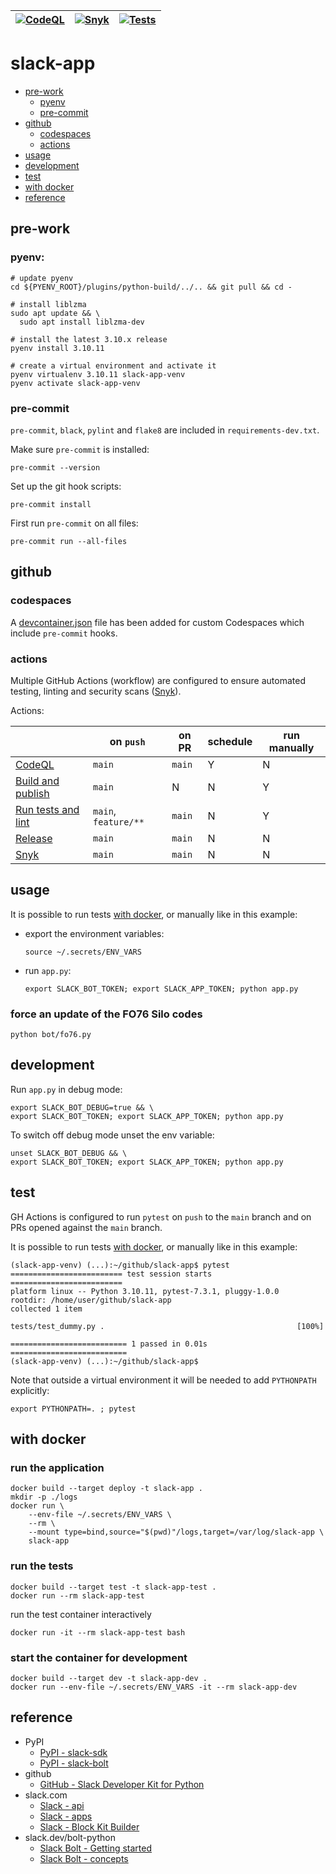 | [![CodeQL](https://github.com/markgreene74/slack-app/actions/workflows/codeql.yml/badge.svg)](https://github.com/markgreene74/slack-app/actions/workflows/codeql.yml) | [![Snyk](https://github.com/markgreene74/slack-app/actions/workflows/snyk.yml/badge.svg)](https://github.com/markgreene74/slack-app/actions/workflows/snyk.yml) | [![Tests](https://github.com/markgreene74/slack-app/actions/workflows/python-run-tests.yml/badge.svg)](https://github.com/markgreene74/slack-app/actions/workflows/python-run-tests.yml) |
| --- | --- | --- |

# slack-app

- [pre-work](#pre-work)
  - [pyenv](#pyenv)
  - [pre-commit](#pre-commit)
- [github](#github)
  - [codespaces](#codespaces)
  - [actions](#actions)
- [usage](#usage)
- [development](#development)
- [test](#test)
- [with docker](#with-docker)
- [reference](#reference)

## pre-work

### pyenv:

```shell
# update pyenv
cd ${PYENV_ROOT}/plugins/python-build/../.. && git pull && cd -

# install liblzma
sudo apt update && \
  sudo apt install liblzma-dev

# install the latest 3.10.x release
pyenv install 3.10.11

# create a virtual environment and activate it
pyenv virtualenv 3.10.11 slack-app-venv
pyenv activate slack-app-venv
```

### pre-commit

`pre-commit`, `black`, `pylint` and `flake8` are included in `requirements-dev.txt`.

Make sure `pre-commit` is installed:
```shell
pre-commit --version
```

Set up the git hook scripts:
```shell
pre-commit install
```

First run `pre-commit` on all files:
```shell
pre-commit run --all-files
```

## github

### codespaces

A [devcontainer.json](.devcontainer/devcontainer.json) file has been added for custom Codespaces which include `pre-commit` hooks.

### actions

Multiple GitHub Actions (workflow) are configured to ensure automated testing, linting and security scans ([Snyk](https://snyk.io/)).

Actions:

|                                                              | on `push`            | on PR  | schedule | run manually |
| ------------------------------------------------------------ | -------------------- | ------ | -------- | ------------ |
| [CodeQL](.github/workflows/codeql.yml)                       | `main`               | `main` | Y        | N            |
| [Build and publish](.github/workflows/docker-publish.yml)    | `main`               | N      | N        | Y            |
| [Run tests and lint](.github/workflows/python-run-tests.yml) | `main`, `feature/**` | `main` | N        | Y            |
| [Release](.github/workflows/release.yml)                     | `main`               | `main` | N        | N            |
| [Snyk](.github/workflows/snyk.yml)                           | `main`               | `main` | N        | N            |

## usage

It is possible to run tests [with docker](#with-docker), or manually like in this example:

- export the environment variables:
    ```shell
    source ~/.secrets/ENV_VARS
    ```
- run `app.py`:
    ```shell
    export SLACK_BOT_TOKEN; export SLACK_APP_TOKEN; python app.py
    ```

### force an update of the FO76 Silo codes

```shell
python bot/fo76.py
```

## development

Run `app.py` in debug mode:
```shell
export SLACK_BOT_DEBUG=true && \
export SLACK_BOT_TOKEN; export SLACK_APP_TOKEN; python app.py
```

To switch off debug mode unset the env variable:
```shell
unset SLACK_BOT_DEBUG && \
export SLACK_BOT_TOKEN; export SLACK_APP_TOKEN; python app.py
```

## test

GH Actions is configured to run `pytest` on `push` to the `main` branch and on PRs opened against the `main` branch.

It is possible to run tests [with docker](#with-docker), or manually like in this example:
```
(slack-app-venv) (...):~/github/slack-app$ pytest
========================= test session starts =========================
platform linux -- Python 3.10.11, pytest-7.3.1, pluggy-1.0.0
rootdir: /home/user/github/slack-app
collected 1 item

tests/test_dummy.py .                                           [100%]

========================== 1 passed in 0.01s ==========================
(slack-app-venv) (...):~/github/slack-app$
```

Note that outside a virtual environment it will be needed to add `PYTHONPATH` explicitly:
```shell
export PYTHONPATH=. ; pytest
```

## with docker

### run the application

```shell
docker build --target deploy -t slack-app .
mkdir -p ./logs
docker run \
    --env-file ~/.secrets/ENV_VARS \
    --rm \
    --mount type=bind,source="$(pwd)"/logs,target=/var/log/slack-app \
    slack-app
```

### run the tests

```shell
docker build --target test -t slack-app-test .
docker run --rm slack-app-test
```

run the test container interactively

```shell
docker run -it --rm slack-app-test bash
```

### start the container for development

```shell
docker build --target dev -t slack-app-dev .
docker run --env-file ~/.secrets/ENV_VARS -it --rm slack-app-dev
```

## reference

- PyPI
  - [PyPI - slack-sdk](https://pypi.org/project/slack-sdk/)
  - [PyPI - slack-bolt](https://pypi.org/project/slack-bolt/)
- github
  - [GitHub - Slack Developer Kit for Python](https://github.com/slackapi/python-slack-sdk)
- slack.com
  - [Slack - api](https://api.slack.com/)
  - [Slack - apps](https://api.slack.com/apps)
  - [Slack - Block Kit Builder](https://app.slack.com/block-kit-builder)
- slack.dev/bolt-python
  - [Slack Bolt - Getting started](https://slack.dev/bolt-python/tutorial/getting-started)
  - [Slack Bolt - concepts](https://slack.dev/bolt-python/concepts)
